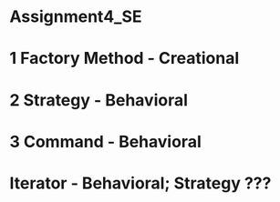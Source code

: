 # Assignment4_SE


# 1 Factory Method - Creational

# 2 Strategy - Behavioral

# 3 Command - Behavioral

# Iterator - Behavioral; Strategy ??? 